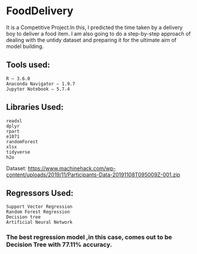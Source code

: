 # FoodDelivery
It is a Competitive Project.In this, I predicted the time taken by a delivery boy to deliver a food item. I am also going to do a step-by-step approach of dealing with the untidy dataset and preparing it for the ultimate aim of model building.
<h2>Tools used:</h2>

    R – 3.6.0
    Anaconda Navigator – 1.9.7
    Jupyter Notebook – 5.7.4

<h2>Libraries Used:</h2>

    readxl
    dplyr
    rpart
    e1071
    randomForest
    xlsx
    tidyverse
    h2o
    

Dataset: https://www.machinehack.com/wp-content/uploads/2019/11/Participants-Data-20191108T095009Z-001.zip
<h2>Regressors Used:</h2>

    Support Vector Regression
    Random Forest Regression
    Decision tree
    Artificial Neural Network
<h3>The best regression model ,in this case, comes out to be Decision Tree with 77.11% accuracy.</h3>
